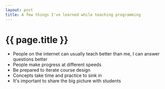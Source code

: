 ```yaml
---
layout: post
title: A few things I've learned while teaching programming
---
```


{{ page.title }}
================

- People on the internet can usually teach better than me, I can answer questions better
- People make progress at different speeds
- Be prepared to iterate course design 
- Concepts take time and practice to sink in
- It's important to share the big picture with students
